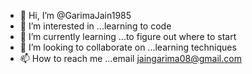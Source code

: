 - 👋 Hi, I’m @GarimaJain1985
- 👀 I’m interested in ...learning to code
- 🌱 I’m currently learning ...to figure out where to start
- 💞️ I’m looking to collaborate on ...learning techniques
- 📫 How to reach me ...email jaingarima08@gmail.com

<!---
GarimaJain1985/GarimaJain1985 is a ✨ special ✨ repository because its `README.md` (this file) appears on your GitHub profile.
You can click the Preview link to take a look at your changes.
--->
